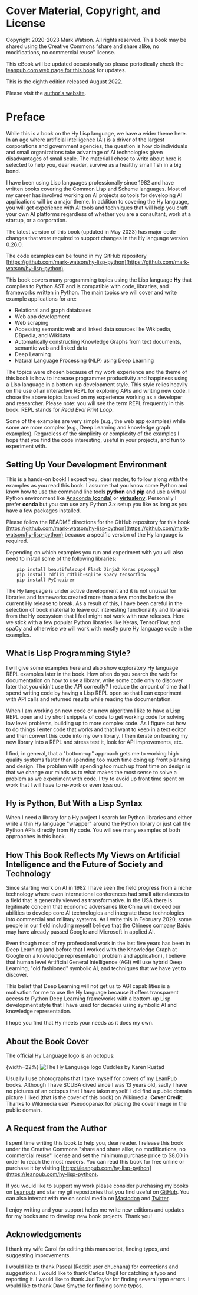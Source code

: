 # Cover Material, Copyright, and License

Copyright 2020-2023 Mark Watson. All rights reserved. This book may be shared using the Creative Commons “share and share alike, no modifications, no commercial reuse” license.

This eBook will be updated occasionally so please periodically check the [leanpub.com web page for this book](https://leanpub.com/hy-lisp-python) for updates.

This is the eighth edition released August 2022.

Please visit the [author's website](http://markwatson.com).

# Preface

While this is a book on the Hy Lisp language, we have a wider theme here. In an age where artificial intelligence (AI) is a driver of the largest corporations and government agencies, the question is how do individuals and small organizations take advantage of AI technologies given disadvantages of small scale. The material I chose to write about here is selected to help you, dear reader, survive as a healthy small fish in a big bond.

I have been using Lisp languages professionally since 1982 and have written books covering the Common Lisp and Scheme languages. Most of my career has involved working on AI projects so tools for developing AI applications will be a major theme. In addition to covering the Hy language, you will get experience with AI tools and techniques that will help you craft your own AI platforms regardless of whether you are a consultant, work at a startup, or a corporation.

The latest version of this book (updated in May 2023) has major code changes that were required to support changes in the Hy language version 0.26.0.

The code examples can be found in my GitHub repository [https://github.com/mark-watson/hy-lisp-python](https://github.com/mark-watson/hy-lisp-python).

This book covers many programming topics using the Lisp language **Hy** that compiles to Python AST and is compatible with code, libraries, and frameworks written in Python. The main topics we will cover and write example applications for are:

- Relational and graph databases
- Web app development
- Web scraping
- Accessing semantic web and linked data sources like Wikipedia, DBpedia, and Wikidata
- Automatically constructing Knowledge Graphs from text documents, semantic web and linked data
- Deep Learning
- Natural Language Processing (NLP) using Deep Learning

The topics were chosen because of my work experience and the theme of this book is  how to increase programmer productivity and happiness using a Lisp language in a bottom-up development style. This style relies heavily on the use of an interactive REPL for exploring APIs and writing new code. I chose the above topics based on my experience working as a developer and researcher. Please note: you will see the term REPL frequently in this book. REPL stands for *Read Eval Print Loop*.

Some of the examples are very simple (e.g., the web app examples) while some are more complex (e.g., Deep Learning and knowledge graph examples). Regardless of the simplicity or complexity of the examples I hope that you find the code interesting, useful in your projects, and fun to experiment with.

## Setting Up Your Development Environment

This is a hands-on book! I expect you, dear reader, to follow along with the examples as you read this book. I assume that you know some Python and know how to use the command line tools **python** and **pip** and use a virtual Python environment like [Anaconda (**conda**)](https://www.anaconda.com/) or [**virtualenv**](https://virtualenv.pypa.io/en/latest/). Personally I prefer **conda** but you can use any Python 3.x setup you like as long as you have a few packages installed.

Please follow the README directions for the GitHub repository for this book [https://github.com/mark-watson/hy-lisp-python](https://github.com/mark-watson/hy-lisp-python) because a specific version of the Hy language is required.

Depending on which examples you run and experiment with you will also need to install some of the following libraries:

        pip install beautifulsoup4 Flask Jinja2 Keras psycopg2
        pip install rdflib rdflib-sqlite spacy tensorflow
        pip install PyInquirer

The Hy language is under active development and it is not unusual for libraries and frameworks created more than a few months before the current Hy release to break. As a result of this, I have been careful in the selection of book material to leave out interesting functionality and libraries from the Hy ecosystem that I feel might not work with new releases. Here we stick with a few popular Python libraries like Keras, TensorFlow, and spaCy and otherwise we will work with mostly pure Hy language code in the examples.

## What is Lisp Programming Style?

I will give some examples here and also show exploratory Hy language REPL examples later in the book. How often do you search the web for documentation on how to use a library, write some code only to discover later that you didn't use the API correctly? I reduce the amount of time that I spend writing code by having a Lisp REPL open so that I can experiment with API calls and returned results while reading the documentation.

When I am working on new code or a new algorithm I like to have a Lisp REPL open and try short snippets of code to get working code for solving low level problems, building up to more complex code. As I figure out how to do things I enter code that works and that I want to keep in a text editor and then convert this code into my own library. I then iterate on loading my new library into a REPL and stress test it, look for API improvements, etc.

I find, in general, that a "bottom-up" approach gets me to working high quality systems faster than spending too much time doing up front planning and design. The problem with spending too much up front time on design is that we change our minds as to what makes the most sense to solve a problem as we experiment with code. I try to avoid up front time spent on work that I will have to re-work or even toss out.

## Hy is Python, But With a Lisp Syntax

When I need a library for a Hy project I search for Python libraries and either write a thin Hy language "wrapper" around the Python library or just call the Python APIs directly from Hy code. You will see many examples of both approaches in this book.

## How This Book Reflects My Views on Artificial Intelligence and the Future of Society and Technology

Since starting work on AI in 1982 I have seen the field progress from a niche technology where even international conferences had small attendances to a field that is generally viewed as transformative. In the USA there is legitimate concern that economic adversaries like China will exceed our abilities to develop core AI technologies and integrate these technologies into commercial and military systems. As I write this in February 2020, some people in our field including myself believe that the Chinese company Baidu may have already passed Google and Microsoft in applied AI.

Even though most of my professional work in the last five years has been in Deep Learning (and before that I worked with the Knowledge Graph at Google on a knowledge representation problem and application), I believe that human level Artificial General Intelligence (AGI) will use hybrid Deep Learning, "old fashioned" symbolic AI, and techniques that we have yet to discover.

This belief that Deep Learning will not get us to AGI capabilities is a motivation for me to use the Hy language because it offers transparent access to Python Deep Learning frameworks with a bottom-up Lisp development style that I have used for decades using symbolic AI and knowledge representation.

I hope you find that Hy meets your needs as it does my own.

## About the Book Cover

The official Hy Language logo is an octopus:

{width=22%}
![The Hy Language logo Cuddles by Karen Rustad](images/hylisplogo.jpg)

Usually I use photographs that I take myself for covers of my LeanPub books. Although I have SCUBA dived since I was 13 years old, sadly I have no pictures of an octopus that I have taken myself. I did find a public domain picture I liked (that is the cover of this book) on Wikimedia. **Cover Credit**: Thanks to Wikimedia user Pseudopanax for placing the cover image in the public domain.

## A Request from the Author

I spent time writing this book to help you, dear reader. I release this book under the Creative Commons "share and share alike, no modifications, no commercial reuse" license and set the minimum purchase price to $8.00 in order to reach the most readers. You can read this book for free online or purchase it by visiting [https://leanpub.com/hy-lisp-python](https://leanpub.com/hy-lisp-python).

If you would like to support my work please consider purchasing my books on [Leanpub](https://leanpub.com/u/markwatson) and star my git repositories that you find useful on [GitHub](https://github.com/mark-watson?tab=repositories&q=&type=public). You can also interact with me on social media on [Mastodon](https://mastodon.social/@mark_watson) and [Twitter](https://twitter.com/mark_l_watson).

I enjoy writing and your support helps me write new editions and updates for my books and to develop new book projects. Thank you!

## Acknowledgements

I thank my wife Carol for editing this manuscript, finding typos, and suggesting improvements.

I would like to thank Pascal (Reddit user chuchana) for corrections and suggestions. I would like to thank Carlos Ungil for catching a typo and reporting it. I would like to thank Jud Taylor for finding several typo errors. I would like to thank Dave Smythe for finding some typos.